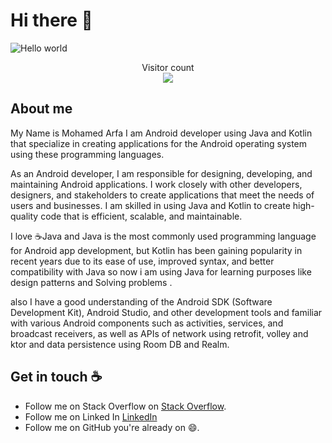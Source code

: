 # Hi there 👋

<img src="https://raw.githubusercontent.com/sagar-viradiya/sagar-viradiya/master/resources/banner.png" alt="Hello world">

<p align="center"> 
  Visitor count<br>
  <img src="https://profile-counter.glitch.me/sagar-viradiya/count.svg" />
</p>

## About me

My Name is Mohamed Arfa I am Android developer using Java and Kotlin that specialize in creating applications for the Android operating system using these programming languages. 

As an Android developer, I am responsible for designing, developing, and maintaining Android applications. I work closely with other developers, designers, and stakeholders to create applications that meet the needs of users and businesses. I am skilled in using Java and Kotlin to create high-quality code that is efficient, scalable, and maintainable.

I love :coffee:Java and Java is the most commonly used programming language for Android app development, but Kotlin has been gaining popularity in recent years due to its ease of use, improved syntax, and better compatibility with Java so now i am using Java for learning purposes like design patterns and Solving problems .

also I have a good understanding of the Android SDK (Software Development Kit), Android Studio, and other development tools and  familiar with various Android components such as activities, services, and broadcast receivers, as well as APIs of network using retrofit, volley and ktor and data persistence using Room DB and Realm.


## Get in touch :coffee:

- Follow me on Stack Overflow on [Stack Overflow](https://stackoverflow.com/users/9843657/m0hamed).
- Follow me on Linked In [LinkedIn](https://www.linkedin.com/in/devmohamed/)
- Follow me on GitHub you're already on 😄.
<!--
**m07med176/m07med176** is a ✨ _special_ ✨ repository because its `README.md` (this file) appears on your GitHub profile.

Here are some ideas to get you started:

- 🔭 I’m currently working on ...
- 🌱 I’m currently learning ...
- 👯 I’m looking to collaborate on ...
- 🤔 I’m looking for help with ...
- 💬 Ask me about ...
- 📫 How to reach me: ...
- 😄 Pronouns: ...
- ⚡ Fun fact: ...
-->
